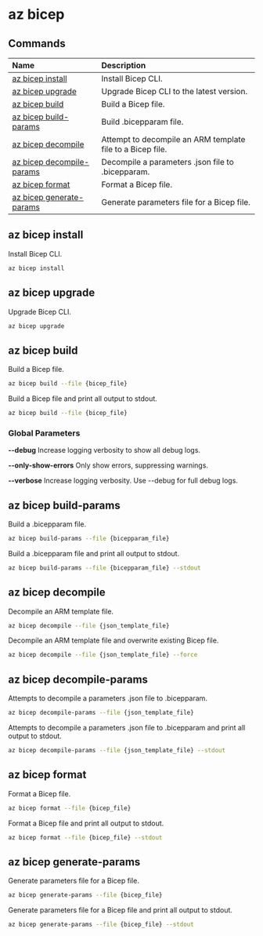 # az bicep

## Commands

| Name | Description |
| :--- | :--- |
| [az bicep install](#az-bicep-install) | Install Bicep CLI. |
| [az bicep upgrade](#az-bicep-upgrade) | Upgrade Bicep CLI to the latest version. |
| [az bicep build](#az-bicep-build) | Build a Bicep file. |
| [az bicep build-params](#az-bicep-build-params) | Build .bicepparam file. |
| [az bicep decompile](#az-bicep-decompile) | Attempt to decompile an ARM template file to a Bicep file. |
| [az bicep decompile-params](#az-bicep-decompile-params) | Decompile a parameters .json file to .bicepparam. |
| [az bicep format](#az-bicep-format) |	Format a Bicep file. |
| [az bicep generate-params](#az-bicep-generate-params) | Generate parameters file for a Bicep file. |

## az bicep install

Install Bicep CLI.

```bash
az bicep install
```

## az bicep upgrade

Upgrade Bicep CLI.

```bash
az bicep upgrade
```

## az bicep build

Build a Bicep file.

```bash
az bicep build --file {bicep_file}
```

Build a Bicep file and print all output to stdout.

```bash
az bicep build --file {bicep_file}
```

### Global Parameters

**--debug**
Increase logging verbosity to show all debug logs.

**--only-show-errors**
Only show errors, suppressing warnings.

**--verbose**
Increase logging verbosity. Use --debug for full debug logs.

## az bicep build-params

Build a .bicepparam file.

```bash
az bicep build-params --file {bicepparam_file}
```

Build a .bicepparam file and print all output to stdout.

```bash
az bicep build-params --file {bicepparam_file} --stdout
```

## az bicep decompile

Decompile an ARM template file.

```bash
az bicep decompile --file {json_template_file}
```

Decompile an ARM template file and overwrite existing Bicep file.

```bash
az bicep decompile --file {json_template_file} --force
```

## az bicep decompile-params

Attempts to decompile a parameters .json file to .bicepparam.

```bash
az bicep decompile-params --file {json_template_file}
```

Attempts to decompile a parameters .json file to .bicepparam and print all output to stdout.

```bash
az bicep decompile-params --file {json_template_file} --stdout
```

## az bicep format

Format a Bicep file.

```bash
az bicep format --file {bicep_file}
```

Format a Bicep file and print all output to stdout.

```bash
az bicep format --file {bicep_file} --stdout
```

## az bicep generate-params

Generate parameters file for a Bicep file.

```bash
az bicep generate-params --file {bicep_file}
```

Generate parameters file for a Bicep file and print all output to stdout.

```bash
az bicep generate-params --file {bicep_file} --stdout
```

